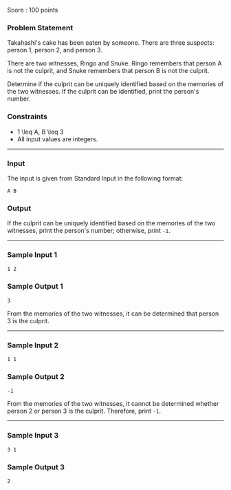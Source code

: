 Score : 100 points

### Problem Statement

Takahashi's cake has been eaten by someone. There are three suspects: person 1, person 2, and person 3.

There are two witnesses, Ringo and Snuke. Ringo remembers that person A is not the culprit, and Snuke remembers that person B is not the culprit.

Determine if the culprit can be uniquely identified based on the memories of the two witnesses. If the culprit can be identified, print the person's number.

### Constraints

* 1 \leq A, B \leq 3
* All input values are integers.

---

### Input

The input is given from Standard Input in the following format:

```
A B
```

### Output

If the culprit can be uniquely identified based on the memories of the two witnesses, print the person's number; otherwise, print `-1`.

---

### Sample Input 1

```
1 2
```

### Sample Output 1

```
3
```

From the memories of the two witnesses, it can be determined that person 3 is the culprit.

---

### Sample Input 2

```
1 1
```

### Sample Output 2

```
-1
```

From the memories of the two witnesses, it cannot be determined whether person 2 or person 3 is the culprit. Therefore, print `-1`.

---

### Sample Input 3

```
3 1
```

### Sample Output 3

```
2
```